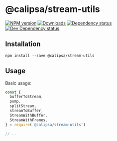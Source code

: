 # @calipsa/stream-utils

[![NPM version][npm-image]][npm-url] [![Downloads][downloads-image]][npm-url] [![Dependency status][david-dm-image]][david-dm-url] [![Dev Dependency status][david-dm-dev-image]][david-dm-dev-url]

## Installation
```
npm install --save @calipsa/stream-utils
```

## Usage
Basic usage:
```javascript
const {
  bufferToStream,
  pump,
  splitStream,
  streamToBuffer,
  StreamWithBuffer,
  StreamWithFrames,
} = require('@calipsa/stream-utils')

// ..
```

[npm-url]: https://npmjs.org/package/@calipsa/stream-utils
[downloads-image]: http://img.shields.io/npm/dm/@calipsa/stream-utils.svg
[npm-image]: http://img.shields.io/npm/v/@calipsa/stream-utils.svg
[david-dm-url]:https://david-dm.org/inker/@calipsa/stream-utils
[david-dm-image]:https://david-dm.org/inker/@calipsa/stream-utils.svg
[david-dm-dev-url]:https://david-dm.org/inker/@calipsa/stream-utils#info=devDependencies
[david-dm-dev-image]:https://david-dm.org/inker/@calipsa/stream-utils/dev-status.svg
